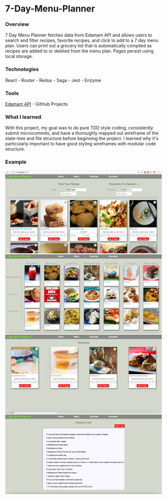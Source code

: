 # 7-Day-Menu-Planner

### Overview
7 Day Menu Planner fetches data from Edamam API and allows users to search and filter recipes, favorite recipes, and click to add to a 7 day menu plan. Users can print out a grocery list that is automatically compiled as recipes are added to or deleted from the menu plan. Pages persist using local storage.  

### Technologies
React - Router - Redux - Saga - Jest - Enzyme

### Tools
[Edamam API](https://developer.edamam.com/) - GitHub Projects

### What I learned
With this project, my goal was to do pure TDD style coding, consistently submit microcommits, and have a thoroughly mapped out wireframe of the state-tree and file structure before beginning the project. I learned why it's particularly important to have good styling wireframes with modular code structure.

### Example
![](7-day-menu-planner/src/assets/screenshot-home.png)
![](7-day-menu-planner/src/assets/screenshot-menu.png)
![](7-day-menu-planner/src/assets/screenshot-faves.png)
![](7-day-menu-planner/src/assets/screenshot-groceries.png)
